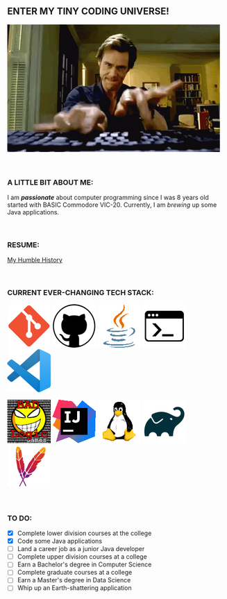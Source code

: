 ## ENTER MY TINY CODING UNIVERSE!

![Ifinite Windows](niff/coding.gif)
<br>
<br>
<br>
### A LITTLE BIT ABOUT ME:
I am ***passionate*** about computer programming since I was 8 years old started with BASIC Commodore VIC-20.
Currently, I am *brewing* up some Java applications.
<br>
<br>
<br>
### RESUME:
[My Humble History](https://drive.google.com/file/d/1hXFhJfNRX8HzQCxfWTyJeOI22DLF9d3S/view?usp=sharing)
<br>
<br>
<br>
### CURRENT EVER-CHANGING TECH STACK:
[![git](niff/git1.png)](https://git-scm.com/) [![github](niff/github1.png)](https://github.com/) [![java](niff/java1.png)](https://www.java.com/en/) [![cli](niff/cli1.png)](https://www.w3schools.com/whatis/whatis_cli.asp) [![visual studio code](niff/vc1.png)](https://code.visualstudio.com/)

[![libgdx](niff/libgdx1.jpg)](https://libgdx.com/) [![intellij](niff/idea1.png)](https://www.jetbrains.com/idea/) [![linux](niff/linux1.png)](https://www.linux.org/) [![gradle](niff/Gradle1.png)](https://gradle.org/) [![maven](niff/mv1.png)](https://maven.apache.org/)
<br>
<br>
<br>
### TO DO:
- [x] Complete lower division courses at the college
- [x] Code some Java applications
- [ ] Land a career job as a junior Java developer
- [ ] Complete upper division courses at a college
- [ ] Earn a Bachelor's degree in Computer Science
- [ ] Complete graduate courses at a college
- [ ] Earn a Master's degree in Data Science
- [ ] Whip up an Earth-shattering application
